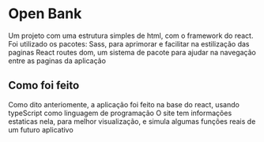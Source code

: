 # Open Bank

Um projeto com uma estrutura simples de html, com o framework do react.
Foi utilizado os pacotes: 
Sass, para aprimorar e facilitar na estilização das paginas
React routes dom, um sistema de pacote para ajudar na navegação entre as paginas da aplicação

## Como foi feito

Como dito anteriomente, a aplicação foi feito na base do react, usando typeScript como linguagem de programação
O site tem informações estaticas nela, para melhor visualização, e simula algumas funções reais de um futuro aplicativo



